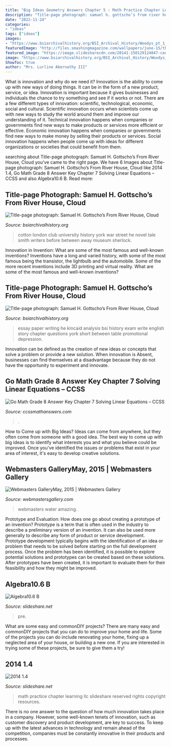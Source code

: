 ```yaml
---
title: "Big Ideas Geometry Answers Chapter 5 : Math Practice Chapter Learning Llc Slideshare Reserved Rights Copyright Resources"
description: "Title-page photograph: samuel h. gottscho’s from river house, cloud"
date: "2022-11-24"
categories:
- "ideas"
tags: ["ideas"]
images:
- "https://www.bsiarchivalhistory.org/BSI_Archival_History/Woodys_pt_1_files/droppedImage_12.png"
featuredImage: "http://files.smashingmagazine.com/wallpapers/june-15/the-amazing-water-park/nocal/june-15-the-amazing-water-park-nocal-1280x1024.jpg"
featured_image: "https://image.slidesharecdn.com/20141-150129124047-conversion-gate01/95/2014-14-1-638.jpg?cb=1422535312"
image: "https://www.bsiarchivalhistory.org/BSI_Archival_History/Woodys_pt_1_files/droppedImage_12.png"
ShowToc: true
author: "Mrs. Lurline Abernathy III"
---
```



What is innovation and why do we need it?
Innovation is the ability to come up with new ways of doing things. It can be in the form of a new product, service, or idea. Innovation is important because it gives businesses and individuals the chance to try something and see if it works or not.
There are a few different types of innovation: scientific, technological, economic, social and cultural. Scientific innovation occurs when scientists come up with new ways to study the world around them and improve our understanding of it. Technical innovation happens when companies or governments find new ways to make products or services more efficient or effective. Economic innovation happens when companies or governments find new ways to make money by selling their products or services. Social innovation happens when people come up with ideas for different organizations or societies that could benefit from them.

	

		
searching about Title-page photograph: Samuel H. Gottscho’s From River House, Cloud you've came to the right page. We have 6 Images about Title-page photograph: Samuel H. Gottscho’s From River House, Cloud like 2014 1.4, Go Math Grade 8 Answer Key Chapter 7 Solving Linear Equations – CCSS and also Algebra10.6 B. Read more:
		
    
## Title-page Photograph: Samuel H. Gottscho’s From River House, Cloud

<img loading=lazy src="https://www.bsiarchivalhistory.org/BSI_Archival_History/Woodys_pt_1_files/droppedImage_2.jpg" onerror="this.onerror=null;this.src='https://tse3.mm.bing.net/th?id=OIP.qMal1b09KK-uw-7HehrEUgHaGW&amp;pid=15.1';" alt="Title-page photograph: Samuel H. Gottscho’s From River House, Cloud">

_Source: bsiarchivalhistory.org_

>cotton london club university history york war street he novel tale smith writers before between away museum sherlock. 

	

Innovation in Invention: What are some of the most famous and well-known inventions?
Inventions have a long and varied history, with some of the most famous being the transistor, the lightbulb and the automobile. Some of the more recent inventions include 3D printing and virtual reality. What are some of the most famous and well-known inventions?

    
## Title-page Photograph: Samuel H. Gottscho’s From River House, Cloud

<img loading=lazy src="https://www.bsiarchivalhistory.org/BSI_Archival_History/Woodys_pt_1_files/droppedImage_12.png" onerror="this.onerror=null;this.src='https://tse2.mm.bing.net/th?id=OIP.zEna_Z3XFP4YMO1nd7NVSwHaIQ&amp;pid=15.1';" alt="Title-page photograph: Samuel H. Gottscho’s From River House, Cloud">

_Source: bsiarchivalhistory.org_

>essay paper writing he kincaid analysis bsi history exam write english story chapter questions york short between table promotional depression. 

	

Innovation can be defined as the creation of new ideas or concepts that solve a problem or provide a new solution. When innovation is Absent, businesses can find themselves at a disadvantage because they do not have the opportunity to experiment and innovate.

    
## Go Math Grade 8 Answer Key Chapter 7 Solving Linear Equations – CCSS

<img loading=lazy src="https://ccssmathanswers.com/wp-content/uploads/2020/12/go-math-grade-8-chapter-7-solving-linear-equations-answer-key.jpeg" onerror="this.onerror=null;this.src='https://tse3.mm.bing.net/th?id=OIP.o4DZ97iufTD79MgmRpjKIAHaEK&amp;pid=15.1';" alt="Go Math Grade 8 Answer Key Chapter 7 Solving Linear Equations – CCSS">

_Source: ccssmathanswers.com_

>. 

	

How to Come up with Big Ideas?
Ideas can come from anywhere, but they often come from someone with a good idea. The best way to come up with big ideas is to identify what interests you and what you believe could be improved. Once you've identified the issues or problems that exist in your area of interest, it's easy to develop creative solutions.

    
## Webmasters GalleryMay, 2015 | Webmasters Gallery

<img loading=lazy src="http://files.smashingmagazine.com/wallpapers/june-15/the-amazing-water-park/nocal/june-15-the-amazing-water-park-nocal-1280x1024.jpg" onerror="this.onerror=null;this.src='https://tse1.mm.bing.net/th?id=OIP.FU3N91zOYW1aVhFXm0YJhwHaF7&amp;pid=15.1';" alt="Webmasters GalleryMay, 2015 | Webmasters Gallery">

_Source: webmastersgallery.com_

>webmasters water amazing. 

	

Prototype and Evaluation: How does one go about creating a prototype of an invention?
Prototype is a term that is often used in the industry to describe a preliminary version of an invention. It can also be used more generally to describe any form of product or service development. Prototype development typically begins with the identification of an idea or problem that needs to be solved before starting on the full development process. Once the problem has been identified, it is possible to explore potential solutions and prototypes can be created based on these solutions. After prototypes have been created, it is important to evaluate them for their feasibility and how they might be improved.

    
## Algebra10.6 B

<img loading=lazy src="https://cdn.slidesharecdn.com/ss_thumbnails/algebra10-6b-090408170654-phpapp02-thumbnail-4.jpg?cb=1239210419" onerror="this.onerror=null;this.src='https://tse3.mm.bing.net/th?id=OIP.F9rdkcIZlcYfyAgPe9lU-wHaJn&amp;pid=15.1';" alt="Algebra10.6 B">

_Source: slideshare.net_

>pre. 

	

What are some easy and commonDIY projects?
There are many easy and commonDIY projects that you can do to improve your home and life. Some of the projects you can do include renovating your home, fixing up a neglected area of your house, or building a new one. If you are interested in trying some of these projects, be sure to give them a try!

    
## 2014 1.4

<img loading=lazy src="https://image.slidesharecdn.com/20141-150129124047-conversion-gate01/95/2014-14-1-638.jpg?cb=1422535312" onerror="this.onerror=null;this.src='https://tse4.mm.bing.net/th?id=OIP.fciNsoRMWn0fpo_vdFlXxQHaJl&amp;pid=15.1';" alt="2014 1.4">

_Source: slideshare.net_

>math practice chapter learning llc slideshare reserved rights copyright resources. 

	

There is no one answer to the question of how much innovation takes place in a company. However, some well-known tenets of innovation, such as customer discovery and product development, are key to success. To keep up with the latest advances in technology and remain ahead of the competition, companies must be constantly innovative in their products and processes.

